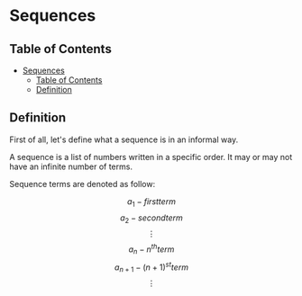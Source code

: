 # Sequences

## Table of Contents

- [Sequences](#sequences)
  - [Table of Contents](#table-of-contents)
  - [Definition](#definition)

## Definition

First of all, let's define what a sequence is in an informal way.

A sequence is a list of numbers written in a specific order. It may or may not have an infinite number of terms.

Sequence terms are denoted as follow:

$$a_1 - first term$$
$$a_2 - second term$$
$$\vdots$$
$$a_n - n^{th} term$$
$$a_{n+1} - (n+1)^{st} term$$
$$\vdots$$
